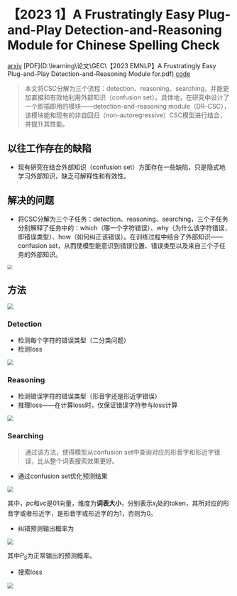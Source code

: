 # 【2023 1】A Frustratingly Easy Plug-and-Play Detection-and-Reasoning Module for Chinese Spelling Check

[arxiv](https://arxiv.org/pdf/2310.09119.pdf) [PDF](‪D:\learning\论文\GEC\【2023 EMNLP】A Frustratingly Easy Plug-and-Play Detection-and-Reasoning Module for.pdf) [code](https://github.com/THUKElab/DR-CSC) 

> 本文将CSC分解为三个流程：detection、reasoning、searching，并能更加直接和有效地利用外部知识（confusion set）。具体地，在研究中设计了一个即插即用的模块——detection-and-reasoning module（DR-CSC），该模块能和现有的非自回归（non-autoregressive）CSC模型进行结合，并提升其性能。

## 以往工作存在的缺陷

- 现有研究在结合外部知识（confusion set）方面存在一些缺陷，只是隐式地学习外部知识，缺乏可解释性和有效性。

## 解决的问题

- 将CSC分解为三个子任务：detection、reasoning、searching，三个子任务分别解释了任务中的：which（哪一个字符错误）、why（为什么该字符错误，即错误类型）、how（如何纠正该错误）。在训练过程中结合了外部知识——confusion set，从而使模型能意识到错误位置、错误类型以及来自三个子任务的外部知识。

<img src="D:\learning\论文\论文笔记\GEC\图片\DR-CSC_1.png" style="zoom:67%;" />

## 方法

<img src="D:\learning\论文\论文笔记\GEC\图片\DR-CSC_2.png" style="zoom:80%;" />

### Detection

- 检测每个字符的错误类型（二分类问题）
- 检测loss

<img src="D:\learning\论文\论文笔记\GEC\图片\DR-CSC_3.png" style="zoom:80%;" />

### Reasoning

- 检测错误字符的错误类型（形音字还是形近字错误）
- 推理loss——在计算loss时，仅保证错误字符参与loss计算

<img src="D:\learning\论文\论文笔记\GEC\图片\DR-CSC_4.png" style="zoom:80%;" />

### Searching

> 通过该方法，使得模型从confusion set中查询对应的形音字和形近字错误，比从整个词表搜索效果更好。

- 通过confusion set优化预测结果

<img src="D:\learning\论文\论文笔记\GEC\图片\DR-CSC_5.png" style="zoom:80%;" />

其中，$pc$和$vc$是01向量，维度为**词表大小**，分别表示$x_i$处的token，其所对应的形音字或者形近字，是形音字或形近字的为1，否则为0。

- 纠错预测输出概率为

<img src="D:\learning\论文\论文笔记\GEC\图片\DR-CSC_6.png" style="zoom:80%;" />

其中$P_S$为正常输出的预测概率。

- 搜索loss

​	<img src="D:\learning\论文\论文笔记\GEC\图片\DR-CSC_7.png" style="zoom:80%;" />